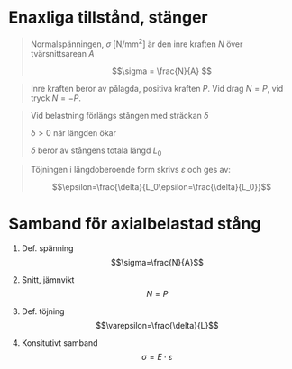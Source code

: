 # Enaxliga tillstånd, stänger

> Normalspänningen, $\sigma$ [$\text{N/mm}^2$] är den inre kraften $N$ över tvärsnittsarean $A$
>
> $$\sigma = \frac{N}{A} $$


> Inre kraften beror av pålagda, positiva kraften $P$. Vid drag $N=P$, vid tryck $N=-P$.


> Vid belastning förlängs stången med sträckan $\delta$
> 
> $\delta\gt 0$ när längden ökar
> 
> $\delta$ beror av stångens totala längd $L_0$


> Töjningen i längdoberoende form skrivs $\varepsilon$ och ges av:
> 
> $$\epsilon=\frac{\delta}{L_0\epsilon=\frac{\delta}{L_0}}$$


# Samband för axialbelastad stång

1. Def. spänning            $$\sigma=\frac{N}{A}$$

2. Snitt, jämnvikt          $$N=P$$

3. Def. töjning             $$\varepsilon=\frac{\delta}{L}$$

4. Konsitutivt samband      $$\sigma=E\cdot\varepsilon$$
